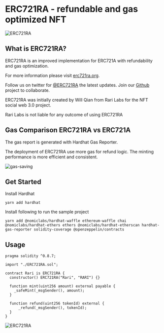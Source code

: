 # ERC721RA - refundable and gas optimized NFT

![ERC721RA](https://raw.githubusercontent.com/rarilabs/ERC721RA/main/assets/erc721ra-small.png)

## What is ERC721RA?

ERC721RA is an improved implementation for ERC721A with refundability and gas optimization.

For more information please visit [erc721ra.org](https://erc721ra.org).

Follow us on twitter for [@ERC721RA](https://twitter.com/erc721ra) the latest updates. Join our [Github](https://github.com/erc721ra) project to collaborate.

ERC721RA was initially created by Will Qian from Rari Labs for the NFT social web 3.0 project.

Rari Labs is not liable for any outcome of using ERC721RA

## Gas Comparison ERC721RA vs ERC721A

The gas report is generated with Hardhat Gas Reporter.

The deployment of ERC721RA use more gas for refund logic. The minting performance is more efficient and consistent.

![gas-saving](https://raw.githubusercontent.com/rarilabs/ERC721RA/main/assets/gas-saving.png)


## Get Started

Install Hardhat

```
yarn add hardhat

```

Install following to run the sample project

```
yarn add @nomiclabs/hardhat-waffle ethereum-waffle chai @nomiclabs/hardhat-ethers ethers @nomiclabs/hardhat-etherscan hardhat-gas-reporter solidity-coverage @openzeppelin/contracts
```

## Usage

```
pragma solidity ^0.8.7;

import "./ERC721RA.sol";

contract Rari is ERC721RA {
  constructor() ERC721RA("Rari", "RARI") {}

  function mint(uint256 amount) external payable {
    _safeMint(_msgSender(), amount);
  }

  function refund(uint256 tokenId) external {
      _refund(_msgSender(), tokenId);
  }
}

```

![ERC721RA](https://raw.githubusercontent.com/rarilabs/ERC721RA/main/assets/erc721ra-banner.png)
